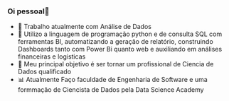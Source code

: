 ### Oi pessoal👋
- 🔭 Trabalho atualmente com Análise de Dados
- 🌱 Utilizo a linguagem de programação python e de consulta SQL com ferramentas BI, automatizando a geração de relatório, construindo Dashboards tanto com Power Bi quanto web e auxiliando em análises financeiras e logisticas
- 👯 Meu principal objetivo é ser tornar um profissional de Ciencia de Dados qualificado
- 📊 Atualmente Faço faculdade de Engenharia de Software e uma formmação de Ciencista de Dados pela Data Science Academy
